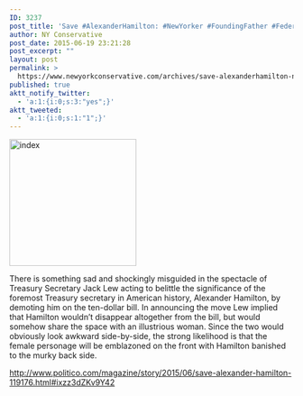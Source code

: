 ```yaml
---
ID: 3237
post_title: 'Save #AlexanderHamilton: #NewYorker #FoundingFather #FederalistPapers Author #Federalist'
author: NY Conservative
post_date: 2015-06-19 23:21:28
post_excerpt: ""
layout: post
permalink: >
  https://www.newyorkconservative.com/archives/save-alexanderhamilton-newyorker-foundingfather-federalistpapers-author-federalist/
published: true
aktt_notify_twitter:
  - 'a:1:{i:0;s:3:"yes";}'
aktt_tweeted:
  - 'a:1:{i:0;s:1:"1";}'
---
```

<a href="https://www.newyorkconservative.com/wp-content/uploads/2015/06/index2.jpeg"><img class="alignnone size-full wp-image-3239" src="https://www.newyorkconservative.com/wp-content/uploads/2015/06/index2.jpeg" alt="index" width="225" height="225" /></a>

There is something sad and shockingly misguided in the spectacle of Treasury Secretary Jack Lew acting to belittle the significance of the foremost Treasury secretary in American history, Alexander Hamilton, by demoting him on the ten-dollar bill. In announcing the move Lew implied that Hamilton wouldn’t disappear altogether from the bill, but would somehow share the space with an illustrious woman. Since the two would obviously look awkward side-by-side, the strong likelihood is that the female personage will be emblazoned on the front with Hamilton banished to the murky back side.
<div><a href="http://www.politico.com/magazine/story/2015/06/save-alexander-hamilton-119176.html#ixzz3dZKv9Y42">http://www.politico.com/magazine/story/2015/06/save-alexander-hamilton-119176.html#ixzz3dZKv9Y42</a></div>
